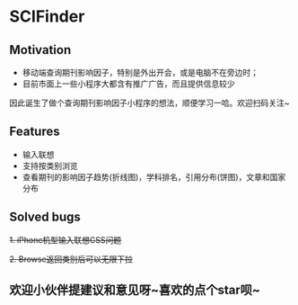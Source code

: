 # SCIFinder
## Motivation

- 移动端查询期刊影响因子，特别是外出开会，或是电脑不在旁边时；
- 目前市面上一些小程序大都含有推广广告，而且提供信息较少

因此诞生了做个查询期刊影响因子小程序的想法，顺便学习一哈。欢迎扫码关注~


## Features

- 输入联想
- 支持按类别浏览
- 查看期刊的影响因子趋势(折线图)，学科排名，引用分布(饼图)，文章和国家分布

## Solved bugs

~~1. iPhone机型输入联想CSS问题~~

~~2. Browse返回类别后可以无限下拉~~

## 欢迎小伙伴提建议和意见呀~喜欢的点个star呗~
